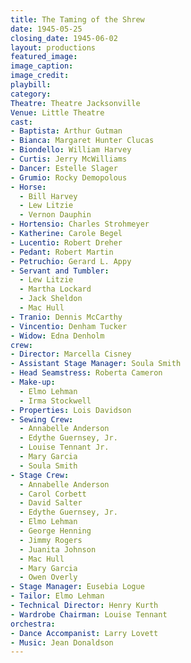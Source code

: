 ```yaml
---
title: The Taming of the Shrew
date: 1945-05-25
closing_date: 1945-06-02
layout: productions
featured_image:
image_caption:
image_credit:
playbill:
category:
Theatre: Theatre Jacksonville
Venue: Little Theatre
cast:
- Baptista: Arthur Gutman
- Bianca: Margaret Hunter Clucas
- Biondello: William Harvey
- Curtis: Jerry McWilliams
- Dancer: Estelle Slager
- Grumio: Rocky Demopolous
- Horse:
  - Bill Harvey
  - Lew Litzie
  - Vernon Dauphin
- Hortensio: Charles Strohmeyer
- Katherine: Carole Begel
- Lucentio: Robert Dreher
- Pedant: Robert Martin
- Petruchio: Gerard L. Appy
- Servant and Tumbler:
  - Lew Litzie
  - Martha Lockard
  - Jack Sheldon
  - Mac Hull
- Tranio: Dennis McCarthy
- Vincentio: Denham Tucker
- Widow: Edna Denholm
crew:
- Director: Marcella Cisney
- Assistant Stage Manager: Soula Smith
- Head Seamstress: Roberta Cameron
- Make-up:
  - Elmo Lehman
  - Irma Stockwell
- Properties: Lois Davidson
- Sewing Crew:
  - Annabelle Anderson
  - Edythe Guernsey, Jr.
  - Louise Tennant Jr.
  - Mary Garcia
  - Soula Smith
- Stage Crew:
  - Annabelle Anderson
  - Carol Corbett
  - David Salter
  - Edythe Guernsey, Jr.
  - Elmo Lehman
  - George Henning
  - Jimmy Rogers
  - Juanita Johnson
  - Mac Hull
  - Mary Garcia
  - Owen Overly
- Stage Manager: Eusebia Logue
- Tailor: Elmo Lehman
- Technical Director: Henry Kurth
- Wardrobe Chairman: Louise Tennant
orchestra:
- Dance Accompanist: Larry Lovett
- Music: Jean Donaldson
---
```


